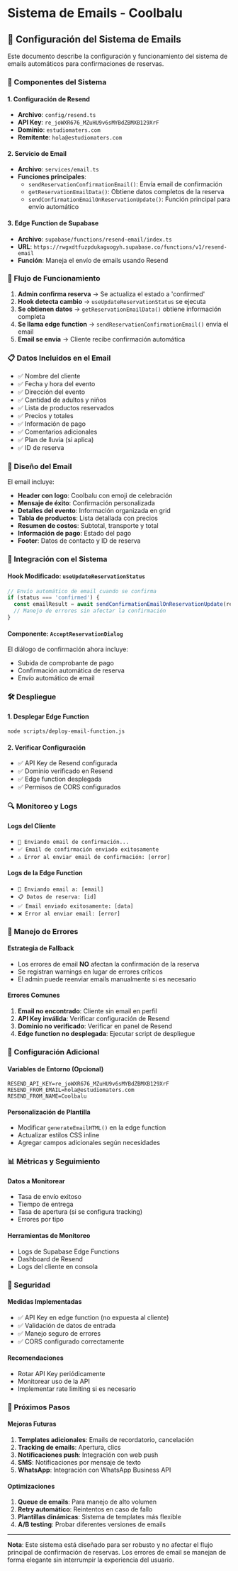 # Sistema de Emails - Coolbalu

## 📧 Configuración del Sistema de Emails

Este documento describe la configuración y funcionamiento del sistema de emails automáticos para confirmaciones de reservas.

### 🔧 Componentes del Sistema

#### 1. **Configuración de Resend**
- **Archivo**: `config/resend.ts`
- **API Key**: `re_joWXR676_MZuHU9v6sMYBdZBMXB129XrF`
- **Dominio**: `estudiomaters.com`
- **Remitente**: `hola@estudiomaters.com`

#### 2. **Servicio de Email**
- **Archivo**: `services/email.ts`
- **Funciones principales**:
  - `sendReservationConfirmationEmail()`: Envía email de confirmación
  - `getReservationEmailData()`: Obtiene datos completos de la reserva
  - `sendConfirmationEmailOnReservationUpdate()`: Función principal para envío automático

#### 3. **Edge Function de Supabase**
- **Archivo**: `supabase/functions/resend-email/index.ts`
- **URL**: `https://rwgxdtfuzpdukaguogyh.supabase.co/functions/v1/resend-email`
- **Función**: Maneja el envío de emails usando Resend

### 🚀 Flujo de Funcionamiento

1. **Admin confirma reserva** → Se actualiza el estado a 'confirmed'
2. **Hook detecta cambio** → `useUpdateReservationStatus` se ejecuta
3. **Se obtienen datos** → `getReservationEmailData()` obtiene información completa
4. **Se llama edge function** → `sendReservationConfirmationEmail()` envía el email
5. **Email se envía** → Cliente recibe confirmación automática

### 📋 Datos Incluidos en el Email

- ✅ Nombre del cliente
- ✅ Fecha y hora del evento
- ✅ Dirección del evento
- ✅ Cantidad de adultos y niños
- ✅ Lista de productos reservados
- ✅ Precios y totales
- ✅ Información de pago
- ✅ Comentarios adicionales
- ✅ Plan de lluvia (si aplica)
- ✅ ID de reserva

### 🎨 Diseño del Email

El email incluye:
- **Header con logo**: Coolbalu con emoji de celebración
- **Mensaje de éxito**: Confirmación personalizada
- **Detalles del evento**: Información organizada en grid
- **Tabla de productos**: Lista detallada con precios
- **Resumen de costos**: Subtotal, transporte y total
- **Información de pago**: Estado del pago
- **Footer**: Datos de contacto y ID de reserva

### 🔄 Integración con el Sistema

#### Hook Modificado: `useUpdateReservationStatus`

```typescript
// Envío automático de email cuando se confirma
if (status === 'confirmed') {
  const emailResult = await sendConfirmationEmailOnReservationUpdate(reservationId);
  // Manejo de errores sin afectar la confirmación
}
```

#### Componente: `AcceptReservationDialog`

El diálogo de confirmación ahora incluye:
- Subida de comprobante de pago
- Confirmación automática de reserva
- Envío automático de email

### 🛠️ Despliegue

#### 1. Desplegar Edge Function
```bash
node scripts/deploy-email-function.js
```

#### 2. Verificar Configuración
- ✅ API Key de Resend configurada
- ✅ Dominio verificado en Resend
- ✅ Edge function desplegada
- ✅ Permisos de CORS configurados

### 🔍 Monitoreo y Logs

#### Logs del Cliente
- `📧 Enviando email de confirmación...`
- `✅ Email de confirmación enviado exitosamente`
- `⚠️ Error al enviar email de confirmación: [error]`

#### Logs de la Edge Function
- `📧 Enviando email a: [email]`
- `📋 Datos de reserva: [id]`
- `✅ Email enviado exitosamente: [data]`
- `❌ Error al enviar email: [error]`

### 🚨 Manejo de Errores

#### Estrategia de Fallback
- Los errores de email **NO** afectan la confirmación de la reserva
- Se registran warnings en lugar de errores críticos
- El admin puede reenviar emails manualmente si es necesario

#### Errores Comunes
1. **Email no encontrado**: Cliente sin email en perfil
2. **API Key inválida**: Verificar configuración de Resend
3. **Dominio no verificado**: Verificar en panel de Resend
4. **Edge function no desplegada**: Ejecutar script de despliegue

### 🔧 Configuración Adicional

#### Variables de Entorno (Opcional)
```env
RESEND_API_KEY=re_joWXR676_MZuHU9v6sMYBdZBMXB129XrF
RESEND_FROM_EMAIL=hola@estudiomaters.com
RESEND_FROM_NAME=Coolbalu
```

#### Personalización de Plantilla
- Modificar `generateEmailHTML()` en la edge function
- Actualizar estilos CSS inline
- Agregar campos adicionales según necesidades

### 📊 Métricas y Seguimiento

#### Datos a Monitorear
- Tasa de envío exitoso
- Tiempo de entrega
- Tasa de apertura (si se configura tracking)
- Errores por tipo

#### Herramientas de Monitoreo
- Logs de Supabase Edge Functions
- Dashboard de Resend
- Logs del cliente en consola

### 🔐 Seguridad

#### Medidas Implementadas
- ✅ API Key en edge function (no expuesta al cliente)
- ✅ Validación de datos de entrada
- ✅ Manejo seguro de errores
- ✅ CORS configurado correctamente

#### Recomendaciones
- Rotar API Key periódicamente
- Monitorear uso de la API
- Implementar rate limiting si es necesario

### 🎯 Próximos Pasos

#### Mejoras Futuras
1. **Templates adicionales**: Emails de recordatorio, cancelación
2. **Tracking de emails**: Apertura, clics
3. **Notificaciones push**: Integración con web push
4. **SMS**: Notificaciones por mensaje de texto
5. **WhatsApp**: Integración con WhatsApp Business API

#### Optimizaciones
1. **Queue de emails**: Para manejo de alto volumen
2. **Retry automático**: Reintentos en caso de fallo
3. **Plantillas dinámicas**: Sistema de templates más flexible
4. **A/B testing**: Probar diferentes versiones de emails

---

**Nota**: Este sistema está diseñado para ser robusto y no afectar el flujo principal de confirmación de reservas. Los errores de email se manejan de forma elegante sin interrumpir la experiencia del usuario. 